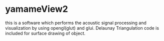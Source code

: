 yamameView2
===========

this is a software which performs the acoustic signal processing and visualization by using opengl(glut) and glui.
Delaunay Triangulation code is included for surface drawing of object.
